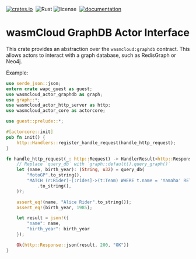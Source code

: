[![crates.io](https://img.shields.io/crates/v/wasmcloud-actor-graphdb.svg)](https://crates.io/crates/wasmcloud-actor-graphdb)&nbsp;
![Rust](https://img.shields.io/github/workflow/status/wasmcloud/actor-interfaces/GraphDB)
![license](https://img.shields.io/crates/l/wasmcloud-actor-graphdb.svg)&nbsp;
[![documentation](https://docs.rs/wasmcloud-actor-graphdb/badge.svg)](https://docs.rs/wasmcloud-actor-graphdb)
# wasmCloud GraphDB Actor Interface

This crate provides an abstraction over the `wasmcloud:graphdb` contract. This
allows actors to interact with a graph database, such as RedisGraph or Neo4j.

Example:

```rust
use serde_json::json;
extern crate wapc_guest as guest;
use wasmcloud_actor_graphdb as graph;
use graph::*;
use wasmcloud_actor_http_server as http;
use wasmcloud_actor_core as actorcore;

use guest::prelude::*;

#[actorcore::init]
pub fn init() {
    http::Handlers::register_handle_request(handle_http_request);
}

fn handle_http_request(_: http::Request) -> HandlerResult<http::Response> {
    // Replace `query_db` with `graph::default().query_graph()`
    let (name, birth_year): (String, u32) = query_db(
        "MotoGP".to_string(),
        "MATCH (r:Rider)-[:rides]->(t:Team) WHERE t.name = 'Yamaha' RETURN r.name, r.birth_year"
            .to_string(),
    )?;

    assert_eq!(name, "Alice Rider".to_string());
    assert_eq!(birth_year, 1985);

    let result = json!({
        "name": name,
        "birth_year": birth_year
    });

    Ok(http::Response::json(result, 200, "OK"))
}

```

